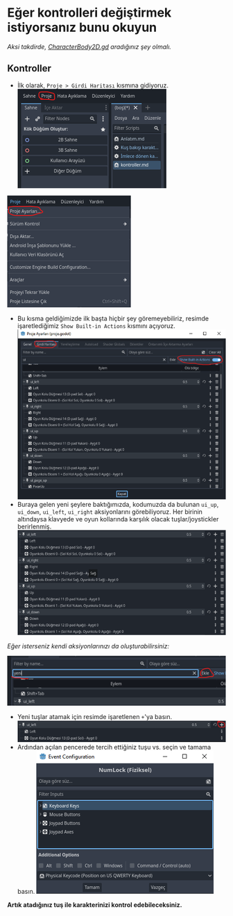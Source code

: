 # Eğer kontrolleri değiştirmek istiyorsanız bunu okuyun
*Aksi takdirde, [CharacterBody2D.gd](CharacterBody2D.gd) aradığınız şey olmalı.*
## Kontroller
- İlk olarak, `Proje > Girdi Haritası` kısmına gidiyoruz.
![Proje](image.png)

![Proje > Girdi Haritası](image-1.png)
- Bu kısma geldiğimizde ilk başta hiçbir şey göremeyebiliriz, resimde işaretlediğimiz `Show Built-in Actions` kısmını açıyoruz.
![Girdi Haritası kısmı](image-2.png)
- Buraya gelen yeni şeylere baktığımızda, kodumuzda da bulunan `ui_up`, `ui_down`, `ui_left`, `ui_right` aksiyonlarını görebiliyoruz. Her birinin altındaysa klavyede ve oyun kollarında karşılık olacak tuşlar/joystickler berirlenmiş. 
![Kontroller](image-3.png)

*Eğer isterseniz kendi aksiyonlarınızı da oluşturabilirsiniz:*

![Kendi aksiyonunu oluşturma](image-4.png)

- Yeni tuşlar atamak için resimde işaretlenen `+`'ya basın.
![Yeni tuş atama](image-5.png)
- Ardından açılan pencerede tercih ettiğiniz tuşu vs. seçin ve tamama basın.
![Tuş seçimi](image-6.png)

**Artık atadığınız tuş ile karakterinizi kontrol edebileceksiniz.**
